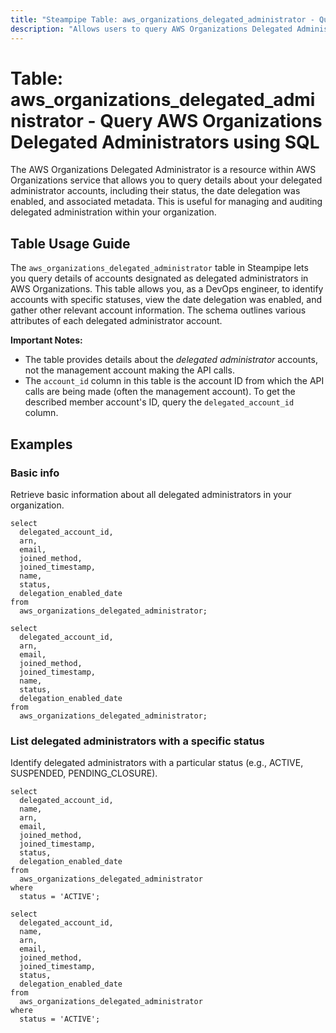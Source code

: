 ```yaml
---
title: "Steampipe Table: aws_organizations_delegated_administrator - Query AWS Organizations Delegated Administrators using SQL"
description: "Allows users to query AWS Organizations Delegated Administrators and provides information about each account delegated administrative privileges within an AWS Organization."
---
```


# Table: aws_organizations_delegated_administrator - Query AWS Organizations Delegated Administrators using SQL

The AWS Organizations Delegated Administrator is a resource within AWS Organizations service that allows you to query details about your delegated administrator accounts, including their status, the date delegation was enabled, and associated metadata. This is useful for managing and auditing delegated administration within your organization.

## Table Usage Guide

The `aws_organizations_delegated_administrator` table in Steampipe lets you query details of accounts designated as delegated administrators in AWS Organizations. This table allows you, as a DevOps engineer, to identify accounts with specific statuses, view the date delegation was enabled, and gather other relevant account information. The schema outlines various attributes of each delegated administrator account.

**Important Notes:**
- The table provides details about the *delegated administrator* accounts, not the management account making the API calls.
- The `account_id` column in this table is the account ID from which the API calls are being made (often the management account). To get the described member account's ID, query the `delegated_account_id` column.

## Examples

### Basic info
Retrieve basic information about all delegated administrators in your organization.

```sql+postgres
select
  delegated_account_id,
  arn,
  email,
  joined_method,
  joined_timestamp,
  name,
  status,
  delegation_enabled_date
from
  aws_organizations_delegated_administrator;
```

```sql+sqlite
select
  delegated_account_id,
  arn,
  email,
  joined_method,
  joined_timestamp,
  name,
  status,
  delegation_enabled_date
from
  aws_organizations_delegated_administrator;
```

### List delegated administrators with a specific status
Identify delegated administrators with a particular status (e.g., ACTIVE, SUSPENDED, PENDING_CLOSURE).

```sql+postgres
select
  delegated_account_id,
  name,
  arn,
  email,
  joined_method,
  joined_timestamp,
  status,
  delegation_enabled_date
from
  aws_organizations_delegated_administrator
where
  status = 'ACTIVE';
```

```sql+sqlite
select
  delegated_account_id,
  name,
  arn,
  email,
  joined_method,
  joined_timestamp,
  status,
  delegation_enabled_date
from
  aws_organizations_delegated_administrator
where
  status = 'ACTIVE';
```